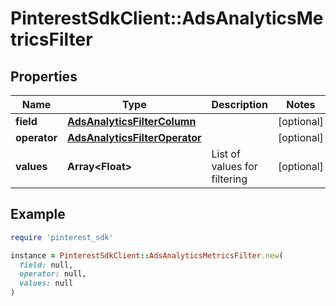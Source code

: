 # PinterestSdkClient::AdsAnalyticsMetricsFilter

## Properties

| Name | Type | Description | Notes |
| ---- | ---- | ----------- | ----- |
| **field** | [**AdsAnalyticsFilterColumn**](AdsAnalyticsFilterColumn.md) |  | [optional] |
| **operator** | [**AdsAnalyticsFilterOperator**](AdsAnalyticsFilterOperator.md) |  | [optional] |
| **values** | **Array&lt;Float&gt;** | List of values for filtering | [optional] |

## Example

```ruby
require 'pinterest_sdk'

instance = PinterestSdkClient::AdsAnalyticsMetricsFilter.new(
  field: null,
  operator: null,
  values: null
)
```

